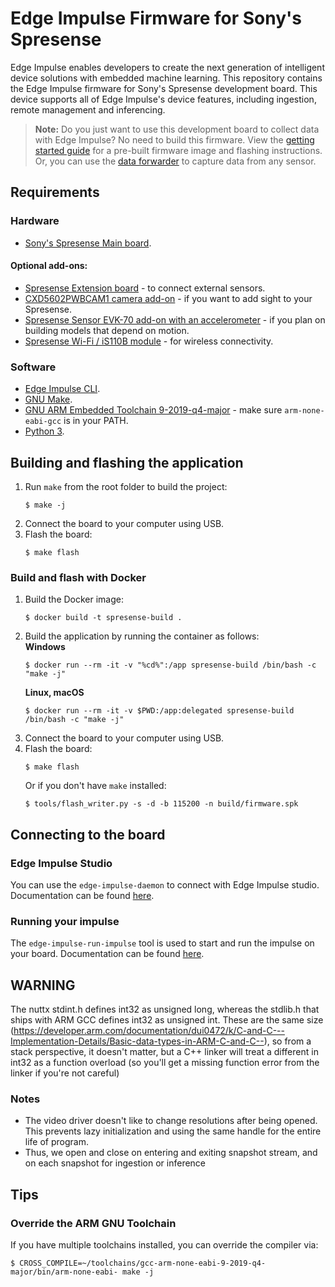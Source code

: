 # Edge Impulse Firmware for Sony's Spresense

Edge Impulse enables developers to create the next generation of intelligent device solutions with embedded machine learning. This repository contains the Edge Impulse firmware for Sony's Spresense development board. This device supports all of Edge Impulse's device features, including ingestion, remote management and inferencing.

> **Note:** Do you just want to use this development board to collect data with Edge Impulse? No need to build this firmware. View the [getting started guide](https://docs.edgeimpulse.com/docs/sony-spresense) for a pre-built firmware image and flashing instructions. Or, you can use the [data forwarder](https://docs.edgeimpulse.com/docs/cli-data-forwarder) to capture data from any sensor.

## Requirements

### Hardware

* [Sony's Spresense Main board](https://developer.sony.com/develop/spresense/buy-now).

#### Optional add-ons:

* [Spresense Extension board](https://eu.mouser.com/ProductDetail/Sony-Spresense/CXD5602PWBEXT1_FG_875607608_P?qs=sGAEpiMZZMu3sxpa5v1qrpe%2F9%2FddSq0jgeEkn3phnwE=) - to connect external sensors.
* [CXD5602PWBCAM1 camera add-on](https://nl.mouser.com/ProductDetail/Sony-Spresense/CXD5602PWBCAM1_FG_875607605_P?qs=sGAEpiMZZMu3sxpa5v1qrpe%2F9%2FddSq0jwhSPmsfM3%252Bc%3D) - if you want to add sight to your Spresense.
* [Spresense Sensor EVK-70 add-on with an accelerometer](https://www.chip1stop.com/USA/en/view/dispDetail/DispDetail?partId=ROHM-0170579&cid=c1s_sony_spresense_SPRESENSE-SENSOR-EVK-701) - if you plan on building models that depend on motion.
* [Spresense Wi-Fi / iS110B module](https://www.chip1stop.com/product/detail?partId=IDYC-0000001&cid=c1s_sony_spresense_wifi) - for wireless connectivity.

### Software

* [Edge Impulse CLI](https://docs.edgeimpulse.com/docs/cli-installation).  
* [GNU Make](https://www.gnu.org/software/make/).  
* [GNU ARM Embedded Toolchain 9-2019-q4-major](https://developer.arm.com/tools-and-software/open-source-software/developer-tools/gnu-toolchain/gnu-rm/downloads) - make sure `arm-none-eabi-gcc` is in your PATH.
* [Python 3](https://www.python.org/download/releases/3.0/).

## Building and flashing the application

1. Run `make` from the root folder to build the project:
    ```
    $ make -j
    ```
1. Connect the board to your computer using USB.  
1. Flash the board:  
    ```
    $ make flash
    ```

### Build and flash with Docker

1. Build the Docker image:
    ```
    $ docker build -t spresense-build .
    ```
1. Build the application by running the container as follows:  
    **Windows**
    ```
    $ docker run --rm -it -v "%cd%":/app spresense-build /bin/bash -c "make -j"
    ```
    **Linux, macOS**
    ```
    $ docker run --rm -it -v $PWD:/app:delegated spresense-build /bin/bash -c "make -j"
    ```
1. Connect the board to your computer using USB.  
1. Flash the board:
    ```
    $ make flash
    ```
    Or if you don't have `make` installed:
    ```
    $ tools/flash_writer.py -s -d -b 115200 -n build/firmware.spk
    ```

## Connecting to the board

### Edge Impulse Studio

You can use the `edge-impulse-daemon` to connect with Edge Impulse studio. Documentation can be found [here](https://docs.edgeimpulse.com/docs/cli-daemon).

### Running your impulse

The `edge-impulse-run-impulse` tool is used to start and run the impulse on your board. Documentation can be found [here](https://docs.edgeimpulse.com/docs/cli-run-impulse).

## WARNING

The nuttx stdint.h defines int32 as unsigned long, whereas the stdlib.h that ships with ARM GCC defines int32 as unsigned int.  These are the same size (https://developer.arm.com/documentation/dui0472/k/C-and-C---Implementation-Details/Basic-data-types-in-ARM-C-and-C--), so from a stack perspective, it doesn't matter, but a C++ linker will treat a different in int32 as a function overload (so you'll get a missing function error from the linker if you're not careful)

### Notes
- The video driver doesn't like to change resolutions after being opened.  This prevents lazy initialization and using the same handle for the entire life of program.
 - Thus, we open and close on entering and exiting snapshot stream, and on each snapshot for ingestion or inference

## Tips

### Override the ARM GNU Toolchain

If you have multiple toolchains installed, you can override the compiler via:

```
$ CROSS_COMPILE=~/toolchains/gcc-arm-none-eabi-9-2019-q4-major/bin/arm-none-eabi- make -j
```
